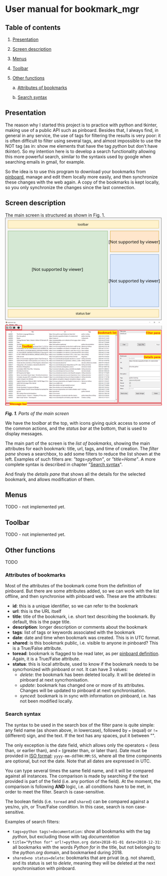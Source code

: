 # User manual for bookmark_mgr

## Table of contents

1. [Presentation](#presentation)

2. [Screen description](#screen-description)

3. [Menus](#menus)

4. [Toolbar](#toolbar)

5. [Other functions](#other-functions)

   a. [Attributes of bookmarks](#attributes-of-bookmarks)
   
   b. [Search syntax](#search-syntax)


## Presentation

The reason why I started this project is to practice with python and tkinter, making use of a public API such as pinboard. Besides that, I always find, in general in any service, the use of tags for filtering the results is very poor: it is often difficult to filter using several tags, and almost impossible to use the NOT tag (as in: show me elements that have the tag *python* but don't have *tkinter*). So my intention here is to develop a search functionality allowing this more powerful search, similar to the syntaxis used by google when searching emails in gmail, for example.

So the idea is to use this program to download your bookmarks from [pinboard][pinboard_lnk], manage and edit them locally more easily, and then synchronize these changes with the web again. A copy of the bookmarks is kept locally, so you only synchronize the changes since the last connection.


## Screen description

The main screen is structured as shown in Fig. 1.
![image](assets/bookmark-mgr-main.svg)
![main screen](assets/main_screen.png)

_**Fig. 1**. Parts of the main screen_

We have the _toolbar_ at the top, with icons giving quick access to some of the common actions, and the _status bar_ at the bottom, that is used to display messages.

The main part of the screen is the _list of bookmarks_, showing the main attributes for each bookmark: title, url, tags, and time of creation. The _filter pane_ shows a searchbox, to add some filters to reduce the list shown at the left. Examples of such filters are: _"tags=python"_, or _"title=Home"_. A more complete syntax is described in chapter "[Search syntax](#search-syntax)".

And finaly the _details pane_ that shows all the details for the selected bookmark, and allows modification of them.

## Menus

TODO - not implemented yet.

## Toolbar

TODO - not implemented yet.

## Other functions

TODO

### Attributes of bookmarks

Most of the attributes of the bookmark come from the definition of pinboard. But there are some attributes added, so we can work with the list offline, and then synchronise with pinboard web. These are the attributes:

- **id**: this is a unique identifier, so we can refer to the bookmark
- **url**: this is the URL itself
- **title**: title of the bookmark, i.e. short text describing the bookmark. By default, this is the page title.
- **description**: longer description or comments about the bookmark
- **tags**: list of tags or keywords associated with the bookmark
- **date**: date and time when bookmark was created. This is in UTC format.
- **shared**: is this bookmark public, i.e. visible to anyone in pinboard? This is a True/False attribute.
- **toread**: bookmark is flagged to be read later, as per [pinboard definition](https://pinboard.in/tour/#later). Again, it is a True/False attribute.
- **status**: this is local attribute, used to know if the bookmark needs to be syncrhonized with pinboard or not. It can have 3 values:
  - _delete_: the bookmark has been deleted locally. It will be deleted in pinboard at next syncrhonisation.
  - _update_: bookmark has changed one or more of its attributes. Changes will be updated to pinboard at next synchronisation.
  - _synced_: bookmark is in sync with information on pinboard, i.e. has not been modified locally.


### Search syntax

The syntax to be used in the search box of the filter pane is quite simple: any field name (as shown above, in lowercase), followed by `=` (equal) or `!=` (different) sign, and the text. If the text has any spaces, put it between "".

The only exception is the date field, which allows only the operators `<` (less than, or earlier than), and `>` (greater than, or later than). Date must be provided in [ISO format](https://en.wikipedia.org/wiki/ISO_8601): `yyyy-mm-ddTHH:MM:SS`, where all the time components are optional, but not the date. Note that all dates are expressed in UTC.

You can type several times the same field name, and it will be compared against all instances. The comparison is made by searching if the text provided is part of the field (i.e. any portion of the field). At the moment, the comparison is following **AND** logic, i.e. all conditions have to be met, in order to meet the filter. Search is case-sensitive.

The boolean fields (i.e. `toread` and `shared`) can be compared against a yes/no, y/n, or True/False condition. In this case, search is non case-sensitive.

Examples of search filters:

- `tags=python tags!=documentation`: show all bookmarks with the tag _python_, but excluding those with tag _documentation_
- `title="Python for" url!=python.org date>2018-01-01 date<2018-12-31`: all bookmarks with the words _Python for_ in the title, but not belonging to the _python.org_ domain, and bookmarked during 2018.
- `shared=no status=delete`: bookmarks that are privat (e.g. not shared), and its status is set to _delete_, meaning they will be deleted at the next synchronisation with pinboard.




[pinboard_lnk]: https://pinboard.in
